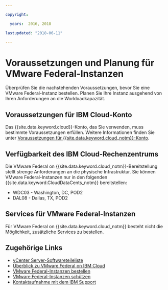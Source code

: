 ```yaml
---

copyright:

  years:  2016, 2018

lastupdated: "2018-06-11"

---
```


# Voraussetzungen und Planung für VMware Federal-Instanzen

Überprüfen Sie die nachstehenden Voraussetzungen, bevor Sie eine VMware Federal-Instanz bestellen. Planen Sie Ihre Instanz ausgehend von Ihren Anforderungen an die Workloadkapazität.

## Voraussetzungen für IBM Cloud-Konto

Das {{site.data.keyword.cloud}}-Konto, das Sie verwenden, muss bestimmte Voraussetzungen erfüllen. Weitere Informationen finden Sie unter [Voraussetzungen für {{site.data.keyword.cloud_notm}}-Konto](../vmonic/slaccountrequirement.html).

## Verfügbarkeit des IBM Cloud-Rechenzentrums

Die VMware Federal on {{site.data.keyword.cloud_notm}}-Bereitstellung stellt strenge Anforderungen an die physische Infrastruktur. Sie können VMware Federal-Instanzen nur in den folgenden {{site.data.keyword.CloudDataCents_notm}} bereitstellen:
- WDC03 - Washington, DC, POD2
- DAL08 - Dallas, TX, POD2

## Services für VMware Federal-Instanzen

Für VMware Federal on {{site.data.keyword.cloud_notm}} besteht nicht die Möglichkeit, zusätzliche Services zu bestellen.

## Zugehörige Links

* [vCenter Server-Softwareteileliste](vc_bom.html)
* [Überblick zu VMware Federal on IBM Cloud](vc_fed_overview.html)
* [VMware Federal-Instanzen bestellen](vc_fed_orderinginstance.html)
* [VMware Federal-Instanzen schützen](vc_fed_securinginstance.html)
* [Kontaktaufnahme mit dem IBM Support](../vmonic/trbl_support.html)

